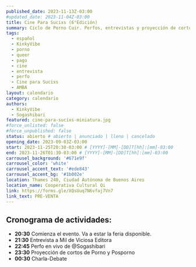 ```yaml
---
published_date: 2023-11-13Z-03:00
#updated_date: 2023-11-04Z-03:00
title: Cine Para Sucixs (6°Edición)
summary: Ciclo de Porno Cuir. Perfos, entrevistas y proyección de cortos p0rno queer-lgtb. Venite a ver cine sucio y mojarte con nosotres.
tags:
  - español
  - KinkyVibe
  - porno
  - queer
  - pago
  - cine
  - entrevista
  - perfo
  - Cine para Sucixs
  - AMBA
layout: calendario
category: calendario
authors:
  - KinkyVibe
  - Sogashibari
featured: cine-para-sucixs-miniatura.jpg
#force_unlisted: false
#force_unpublished: false
status: abierto # abierto | anunciado | lleno | cancelado
opening_date: 2023-09-03Z-03:00
start: 2023-11-25T20:30-03:00 # [YYYY]-[MM]-[DD]T[hh]:[mm]-03:00
end: 2023-11-26T01:30-03:00 # [YYYY]-[MM]-[DD]T[hh]:[mm]-03:00
carrousel_background: '#671e9f'
carrousel_color: 'white'
carrousel_accent_text: '#ede843'
carrousel_accent_bg: '#1b002e'
location: Thames 240, Ciudad Autónoma de Buenos Aires
location_name: Cooperativa Cultural Qi
link: https://forms.gle/XQsUuq7N6vfaj7Vn7
link_text: PRE-VENTA
---
```


## Cronograma de actividades:

- **20:30** Comienza el evento. Va a estar la feria disponible.
- **21:30** Entrevista a Mil de Viciosa Editora
- **22:45** Perfo en vivo de @Sogashibari
- **23:30** Proyección de cortos de Porno y Posporno
- **00:30** Charla-Debate

<style>
    a {
      color: #222;
      /* text-decoration: none; */
      text-decoration-color: var(--1);
    }
</style>
